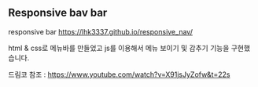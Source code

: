 ## Responsive bav bar

responsive bar
https://lhk3337.github.io/responsive_nav/

html & css로 메뉴바를 만들었고 js를 이용해서 메뉴 보이기 및 감추기 기능을 구현했습니다.

드림코 참조 : https://www.youtube.com/watch?v=X91jsJyZofw&t=22s 
